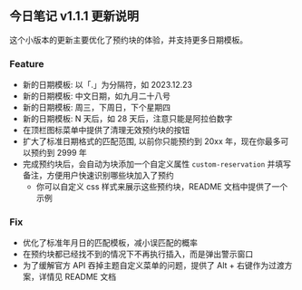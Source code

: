 ## 今日笔记 v1.1.1 更新说明

这个小版本的更新主要优化了预约块的体验，并支持更多日期模板。

### Feature

- 新的日期模板: 以「.」为分隔符，如 2023.12.23
- 新的日期模板: 中文日期，如九月二十八号
- 新的日期模板: 周三，下周日，下个星期四
- 新的日期模板: N 天后，如 28 天后，注意只能是阿拉伯数字
- 在顶栏图标菜单中提供了清理无效预约块的按钮
- 扩大了标准日期格式的匹配范围, 以前你只能预约到 20xx 年，现在你最多可以预约到 2999 年
- 完成预约块后，会自动为块添加一个自定义属性 `custom-reservation` 并填写备注，方便用户快速识别哪些块加入了预约
    - 你可以自定义 css 样式来展示这些预约块，README 文档中提供了一个示例

### Fix

- 优化了标准年月日的匹配模板，减小误匹配的概率
- 在预约块都已经找不到的情况下不再执行插入，而是弹出警示窗口
- 为了缓解官方 API 吞掉主题自定义菜单的问题，提供了 Alt + 右键作为过渡方案，详情见 README 文档

